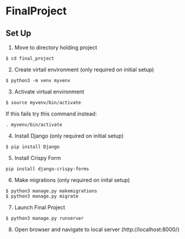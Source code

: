 # FinalProject

## Set Up

1. Move to directory holding project
```
$ cd final_project
```
2. Create virtail environment (only required on initial setup)
```
$ python3 -m venv myvenv
```
3. Activate virtual environment
```
$ source myvenv/bin/activate
```
If this fails try this command instead:
```
. myvenv/bin/activate
```
4. Install Django (only required on initial setup)
```
$ pip install Django
```
5. Install Crispy Form
```
pip install django-crispy-forms
```

6. Make migrations (only required on inital setup)
```
$ python3 manage.py makemigrations
$ python3 manage.py migrate
```
7. Launch Final Project
```
$ python3 manage.py runserver
```
8. Open browser and navigate to local server
(http://localhost:8000/)
